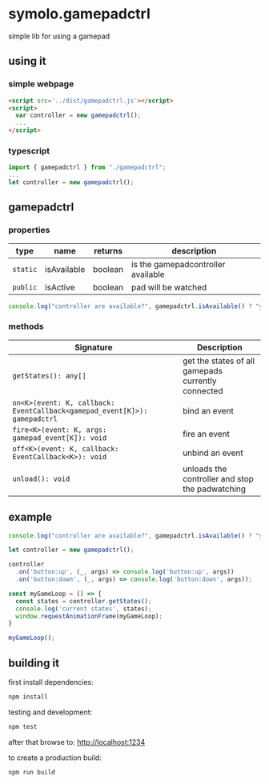 # symolo.gamepadctrl

simple lib for using a gamepad

## using it

### simple webpage

```html
<script src='../dist/gamepadctrl.js'></script>
<script>
  var controller = new gamepadctrl();
  ...    
</script>
```

### typescript

```ts
import { gamepadctrl } from "./gamepadctrl";
...
let controller = new gamepadctrl();

```

## gamepadctrl

### properties

type | name | returns | description
--- | --- | --- | ---
`static` | isAvailable | boolean | is the gamepadcontroller available
`public` | isActive | boolean | pad will be watched

```js
console.log("controller are available?", gamepadctrl.isAvailable() ? "yes" : "no");
```

### methods

Signature | Description
--- | ---
`getStates(): any[]` | get the states of all gamepads currently connected
`on<K>(event: K, callback: EventCallback<gamepad_event[K]>): gamepadctrl` | bind an event
`fire<K>(event: K, args: gamepad_event[K]): void` | fire an event
`off<K>(event: K, callback: EventCallback<K>): void` | unbind an event
`unload(): void` | unloads the controller and stop the padwatching

## example

```ts
console.log("controller are available?", gamepadctrl.isAvailable() ? "yes" : "no");

let controller = new gamepadctrl();

controller
  .on('button:up', (_, args) => console.log('button:up', args))
  .on('button:down', (_, args) => console.log('button:down', args));

const myGameLoop = () => {
  const states = controller.getStates();
  console.log('current states', states);
  window.requestAnimationFrame(myGameLoop);
}

myGameLoop();
```

## building it

first install dependencies:

```sh
npm install
```

testing and development:

```sh
npm test
```

after that browse to: [http://localhost:1234](http://localhost:1234)

to create a production build:

```sh
npm run build
```

